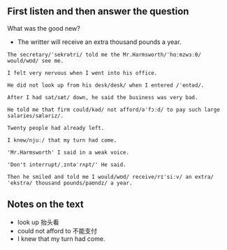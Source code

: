 ## First listen and then answer the question
What was the good new?

- The writter will receive an extra thousand pounds a year.
```
The secretary/ˈsekrətri/ told me the Mr.Harmsworth/ˈhɑːmzwɜːθ/ would/wʊd/ see me.

I felt very nervous when I went into his office.

He did not look up from his desk/desk/ when I entered /ˈentəd/.

After I had sat/sæt/ down, he said the business was very bad. 

He told me that firm could/kəd/ not afford/əˈfɔːd/ to pay such large salaries/sæləriz/.

Twenty people had already left. 

I knew/njuː/ that my turn had come.

'Mr.Harmsworth' I said in a weak voice.

'Don't interrupt/ˌɪntəˈrʌpt/' He said.

Then he smiled and told me I would/wʊd/ receive/rɪˈsiːv/ an extra/ˈekstrə/ thousand pounds/paʊndz/ a year.

```
## Notes on the text

- look up 抬头看
- could not afford to 不能支付
- I knew that my turn had come.
